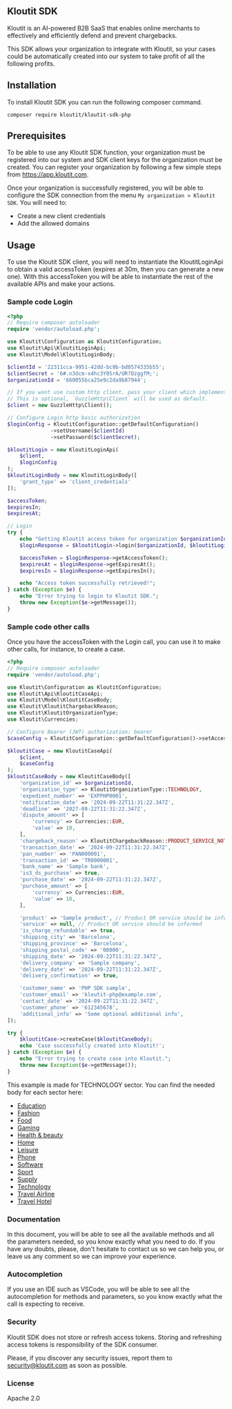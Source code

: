 ## Kloutit SDK

Kloutit is an AI-powered B2B SaaS that enables online merchants to effectively and efficiently defend and prevent chargebacks.

This SDK allows your organization to integrate with Kloutit, so your cases could be automatically created into our system to take profit of all the following profits.

## Installation

To install Kloutit SDK you can run the following composer command.

```
composer require kloutit/kloutit-sdk-php
```

## Prerequisites

To be able to use any Kloutit SDK function, your organization must be registered into our system and SDK client keys for the organization must be created. You can register your organization by following a few simple steps from https://app.kloutit.com.

Once your organization is successfully registered, you will be able to configure the SDK connection from the menu `My organization > Kloutit SDK`. You will need to:

- Create a new client credentials
- Add the allowed domains

## Usage

To use the Kloutit SDK client, you will need to instantiate the KloutitLoginApi to obtain a valid accessToken (expires at 30m, then you can generate a new one). With this accessToken you will be able to instantiate the rest of the available APIs and make your actions.

### Sample code Login

```php
<?php
// Require composer autoloader
require 'vendor/autoload.php';

use Kloutit\Configuration as KloutitConfiguration;
use Kloutit\Api\KloutitLoginApi;
use Kloutit\Model\KloutitLoginBody;

$clientId = '22311cca-9951-42dd-bc9b-bd0574335b55';
$clientSecret = '6#.n3dcm-x4hc3Y0SrA/UR?DzggfM;';
$organizationId = '660055bca25e9c2da9b87944';

// If you want use custom http client, pass your client which implements `GuzzleHttp\ClientInterface`.
// This is optional, `GuzzleHttp\Client` will be used as default.
$client = new GuzzleHttp\Client();

// Configure Login http basic authorization
$loginConfig = KloutitConfiguration::getDefaultConfiguration()
              ->setUsername($clientId)
              ->setPassword($clientSecret);

$kloutitLogin = new KloutitLoginApi(
    $client,
    $loginConfig
);
$kloutitLoginBody = new KloutitLoginBody([
    'grant_type' => 'client_credentials'
]);

$accessToken;
$expiresIn;
$expiresAt;

// Login
try {
    echo "Getting Kloutit access token for organization $organizationId";
    $loginResponse = $kloutitLogin->login($organizationId, $kloutitLoginBody);

    $accessToken = $loginResponse->getAccessToken();
    $expiresAt = $loginResponse->getExpiresAt();
    $expiresIn = $loginResponse->getExpiresIn();

    echo "Access token successfully retrieved!";
} catch (Exception $e) {
    echo "Error trying to login to Kloutit SDK.";
    throw new Exception($e->getMessage());
}
```

### Sample code other calls

Once you have the accessToken with the Login call, you can use it to make other calls, for instance, to create a case.

```php
<?php
// Require composer autoloader
require 'vendor/autoload.php';

use Kloutit\Configuration as KloutitConfiguration;
use Kloutit\Api\KloutitCaseApi;
use Kloutit\Model\KloutitCaseBody;
use Kloutit\KloutitChargebackReason;
use Kloutit\KloutitOrganizationType;
use Kloutit\Currencies;

// Configure Bearer (JWT) authorization: bearer
$caseConfig = KloutitConfiguration::getDefaultConfiguration()->setAccessToken($accessToken);

$kloutitCase = new KloutitCaseApi(
    $client,
    $caseConfig
);
$kloutitCaseBody = new KloutitCaseBody([
    'organization_id' => $organizationId,
    'organization_type' => KloutitOrganizationType::TECHNOLOGY,
    'expedient_number' => 'EXPPHP0001',
    'notification_date' => '2024-09-22T11:31:22.347Z',
    'deadline' => '2027-09-22T11:31:22.347Z',
    'dispute_amount' => [
        'currency' => Currencies::EUR,
        'value' => 10,
    ],
    'chargeback_reason' => KloutitChargebackReason::PRODUCT_SERVICE_NOT_RECEIVED,
    'transaction_date' => '2024-09-22T11:31:22.347Z',
    'pan_number' => 'PAN000001',
    'transaction_id' => 'TR0000001',
    'bank_name' => 'Sample bank',
    'is3_ds_purchase' => true,
    'purchase_date' => '2024-09-22T11:31:22.347Z',
    'purchase_amount' => [
        'currency' => Currencies::EUR,
        'value' => 10,
    ],

    'product' => 'Sample product', // Product OR service should be informed
    'service' => null, // Product OR service should be informed
    'is_charge_refundable' => true,
    'shipping_city' => 'Barcelona',
    'shipping_province' => 'Barcelona',
    'shipping_postal_code' => '08000',
    'shipping_date' => '2024-09-22T11:31:22.347Z',
    'delivery_company' => 'Sample company',
    'delivery_date' => '2024-09-22T11:31:22.347Z',
    'delivery_confirmation' => true,

    'customer_name' => 'PHP SDK sample',
    'customer_email' => 'kloutit-php@example.com',
    'contact_date' => '2024-09-22T11:31:22.347Z',
    'customer_phone' => '612345678',
    'additional_info' => 'Some optional additional info',
]);

try {
    $kloutitCase->createCase($kloutitCaseBody);
    echo 'Case successfully created into Kloutit!';
} catch (Exception $e) {
    echo "Error trying to create case into Kloutit.";
    throw new Exception($e->getMessage());
}
```

This example is made for TECHNOLOGY sector. You can find the needed body for each sector here:

- [Education](tipologies/EDUCATION.md)
- [Fashion](tipologies/FASHION.md)
- [Food](tipologies/FOOD.md)
- [Gaming](tipologies/GAMING.md)
- [Health & beauty](tipologies/HEALTH_BEAUTY.md)
- [Home](tipologies/HOME.md)
- [Leisure](tipologies/LEISURE.md)
- [Phone](tipologies/PHONE.md)
- [Software](tipologies/SOFTWARE.md)
- [Sport](tipologies/SPORT.md)
- [Supply](tipologies/SUPPLY.md)
- [Technology](tipologies/TECHNOLOGY.md)
- [Travel Airline](tipologies/TRAVEL_AIRLINE.md)
- [Travel Hotel](tipologies/TRAVEL_HOTEL.md)

### Documentation

In this document, you will be able to see all the available methods and all the parameters needed, so you know exactly what you need to do. If you have any doubts, please, don't hesitate to contact us so we can help you, or leave us any comment so we can improve your experience.

### Autocompletion

If you use an IDE such as VSCode, you will be able to see all the autocompletion for methods and parameters, so you know exactly what the call is expecting to receive.

### Security

Kloutit SDK does not store or refresh access tokens. Storing and refreshing access tokens is responsibility of the SDK consumer.

Please, if you discover any security issues, report them to security@kloutit.com as soon as possible.

### License

Apache 2.0
